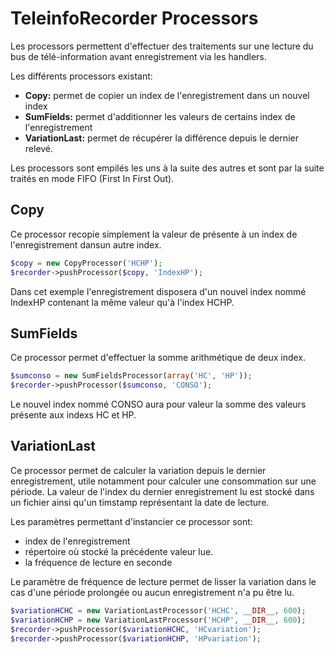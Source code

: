 TeleinfoRecorder Processors
===========================

Les processors permettent d'effectuer des traitements sur une lecture du bus de télé-information
avant enregistrement via les handlers.

Les différents processors existant:

* **Copy:** permet de copier un index de l'enregistrement dans un nouvel index
* **SumFields:** permet d'additionner les valeurs de certains index de l'enregistrement
* **VariationLast:** permet de récupérer la différence depuis le dernier relevé.

Les processors sont empilés les uns à la suite des autres et sont par la suite traités en 
mode FIFO (First In First Out).


Copy
----
Ce processor recopie simplement la valeur de présente à un index de l'enregistrement dansun autre index.

```php
$copy = new CopyProcessor('HCHP');
$recorder->pushProcessor($copy, 'IndexHP');
```
Dans cet exemple l'enregistrement disposera d'un nouvel index nommé IndexHP contenant 
la même valeur qu'à l'index HCHP.

SumFields
---------
Ce processor permet d'effectuer la somme arithmétique de deux index.

```php
$sumconso = new SumFieldsProcessor(array('HC', 'HP'));
$recorder->pushProcessor($sumconso, 'CONSO');
```

Le nouvel index nommé CONSO aura pour valeur la somme des valeurs présente aux indexs HC et HP.

VariationLast
-------------
Ce processor permet de calculer la variation depuis le dernier enregistrement, utile notamment
pour calculer une consommation sur une période. La valeur de l'index du dernier enregistrement lu est stocké
dans un fichier ainsi qu'un timstamp représentant la date de lecture.

Les paramètres permettant d'instancier ce processor sont:
* index de l'enregistrement
* répertoire où stocké la précédente valeur lue.
* la fréquence de lecture en seconde

Le paramètre de fréquence de lecture permet de lisser la variation dans le cas d'une période prolongée
ou aucun enregistrement n'a pu être lu.

```php
$variationHCHC = new VariationLastProcessor('HCHC', __DIR__, 600);
$variationHCHP = new VariationLastProcessor('HCHP', __DIR__, 600);
$recorder->pushProcessor($variationHCHC, 'HCvariation');
$recorder->pushProcessor($variationHCHP, 'HPvariation');
```


